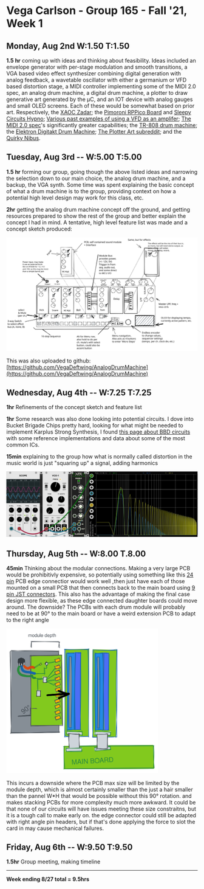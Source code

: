 # Vega Carlson - Group 165 - Fall '21, Week 1

## Monday, Aug 2nd W:1.50 T:1.50 

**1.5 hr** coming up with ideas and thinking about feasibility. Ideas included an envelope generator with per-stage modulation and smooth transitions, a VGA based video effect synthesizer combining digital generation with analog feedback, a wavetable oscillator with either a germanium or VFD based distortion stage, a MIDI controller implementing some of the MIDI 2.0 spec, an analog drum machine, a digital drum machine, a plotter to draw generative art generated by the μC, and an IOT device with analog gauges and small OLED screens. Each of these would be somewhat based on prior art. Respectively, the [XAOC Zadar](http://xaocdevices.com/main/zadar/); the [Pimoroni RPPico Board](https://shop.pimoroni.com/products/pimoroni-pico-vga-demo-base) and [Sleepy Circuits Hypno](https://sleepycircuits.com/hypno); [Various past examples of using a VFD as an amplifer](https://hackaday.com/2013/11/09/vfd-display-becomes-an-amplifier/); [The MIDI 2.0 spec](https://www.midi.org/specifications/midi-2-0-specifications)'s significantly greater capabilities; the [TR-808 drum machine](https://en.wikipedia.org/wiki/Roland_TR-808); the [Elektron Digitakt Drum Machine](https://www.elektron.se/products/digitakt/); [The Plotter Art subreddit](https://www.reddit.com/r/PlotterArt/); and the [Quirky Nibus](https://www.wink.com/downloads/help/quirkyge-nimbus-digital-dashboard-and-clock/user-guide.pdf). 

## Tuesday, Aug 3rd -- W:5.00 T:5.00

**1.5 hr** forming our group, going though the above listed ideas and narrowing the selection down to our main choice, the analog drum machine, and a backup, the VGA synth. Some time was spent explaining the basic concept of what a drum machine is to the group, providing context on how a potential high level design may work for this class, etc.

**2hr** getting the analog drum machine concept off the ground, and getting resources prepared to show the rest of the group and better explain the concept I had in mind. A tentative, high level feature list was made and a concept sketch produced: 

![exclidraw](../Images/exclidraw.svg)

This was also uploaded to github: [https://github.com/VegaDeftwing/AnalogDrumMachine](https://github.com/VegaDeftwing/AnalogDrumMachine)

## Wednesday, Aug 4th -- W:7.25 T:7.25

**1hr** Refinements of the concept sketch and feature list

**1hr** Some research was also done looking into potential circuits. I dove into Bucket Brigade Chips pretty hard, looking for what might be needed to implement Karplus Strong Synthesis, I found [this page about BBD circuits](http://www.sdiy.org/BBDHell/BBD-Manual.pdf) with some reference implementations and data about some of the most common ICs.

**15min** explaining to the group how what is normally called distortion in the music world is just "squaring up" a signal, adding harmonics

![harmonics](../Images/harmonics.png)

## Thursday, Aug 5th -- W:8.00 T.8.00

**45min**  Thinking about the modular connections. Making a very large PCB would be prohibitivly expensive, so potentially using something like this [24 pin](https://www.amazon.com/Davitu-Connector-3-96mm-Solder-Socket/dp/B07MD3GMCP/ref=pd_lpo_2?pd_rd_i=B07MD3GMCP&psc=1) PCB edge connectior would work well ,then just have each of those mounted on a small PCB that then connects back to the main board using [9 pin JST connectors](https://www.amazon.com/LATTECH-Female-Connector-Electric-Length/dp/B07Q8RTNMF/ref=sr_1_3?dchild=1&keywords=9+pin+jst&qid=1630000964&s=industrial&sr=1-3). This also has the advantage of making the final case design more flexible, as these edge connected daughter boards could move around. The downside? The PCBs with each drum module will probably need to be at 90° to the main board or have a weird extension PCB to adapt to the right angle

<img src="../Images/daughterboard.svg" alt="daughterboard" width="400" />

This incurs a downside where the PCB max size will be limited by the module depth, which is almost certainly smaller than the just a hair smaller than the pannel W*H that would be possible without this 90° rotation. and makes stacking PCBs for more complexity much more awkward. It could be that none of our circuits will have issues meeting these size constraitns, but it is a tough call to make early on. the edge connector could still be adapted with right angle pin headers, but if that's done applying the force to slot the card in may cause mechanical failures.

## Friday, Aug 6th -- W:9.50 T:9.50

**1.5hr** Group meeting, making timeline

---

**Week ending 8/27 total = 9.5hrs**

